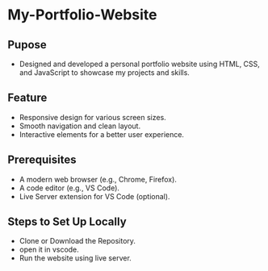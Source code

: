 # My-Portfolio-Website
## Pupose
- Designed and developed a personal portfolio website using HTML, CSS, and JavaScript to showcase my projects and skills.

## Feature
- Responsive design for various screen sizes.
- Smooth navigation and clean layout.
- Interactive elements for a better user experience.

## Prerequisites
- A modern web browser (e.g., Chrome, Firefox).
- A code editor (e.g., VS Code).
- Live Server extension for VS Code (optional).

## Steps to Set Up Locally
- Clone or Download the Repository.
- open it in vscode.
- Run the website using live server.
